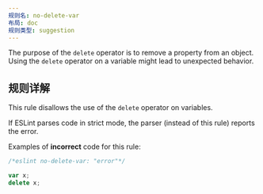 ```yaml
---
规则名: no-delete-var
布局: doc
规则类型: suggestion
---
```




The purpose of the `delete` operator is to remove a property from an object. Using the `delete` operator on a variable might lead to unexpected behavior.

## 规则详解

This rule disallows the use of the `delete` operator on variables.

If ESLint parses code in strict mode, the parser (instead of this rule) reports the error.

Examples of **incorrect** code for this rule:



```js
/*eslint no-delete-var: "error"*/

var x;
delete x;
```
